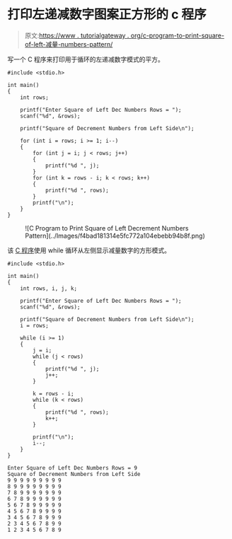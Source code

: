 # 打印左递减数字图案正方形的 c 程序

> 原文:[https://www . tutorialgateway . org/c-program-to-print-square-of-left-减量-numbers-pattern/](https://www.tutorialgateway.org/c-program-to-print-square-of-left-decrement-numbers-pattern/)

写一个 C 程序来打印用于循环的左递减数字模式的平方。

```
#include <stdio.h>

int main()
{
	int rows;

	printf("Enter Square of Left Dec Numbers Rows = ");
	scanf("%d", &rows);

	printf("Square of Decrement Numbers from Left Side\n");

	for (int i = rows; i >= 1; i--)
	{
		for (int j = i; j < rows; j++)
		{
			printf("%d ", j);
		}
		for (int k = rows - i; k < rows; k++)
		{
			printf("%d ", rows);
		}
		printf("\n");
	}
}
```

<figure class="wp-block-image size-large">![C Program to Print Square of Left Decrement Numbers Pattern](../Images/f4bad181314e5fc772a104ebebb94b8f.png)</figure>

该 [C 程序](https://www.tutorialgateway.org/c-programming-examples/)使用 while 循环从左侧显示减量数字的方形模式。

```
#include <stdio.h>

int main()
{
	int rows, i, j, k;

	printf("Enter Square of Left Dec Numbers Rows = ");
	scanf("%d", &rows);

	printf("Square of Decrement Numbers from Left Side\n");
	i = rows;

	while (i >= 1)
	{
		j = i;
		while (j < rows)
		{
			printf("%d ", j);
			j++;
		}

		k = rows - i;
		while (k < rows)
		{
			printf("%d ", rows);
			k++;
		}

		printf("\n");
		i--;
	}
}
```

```
Enter Square of Left Dec Numbers Rows = 9
Square of Decrement Numbers from Left Side
9 9 9 9 9 9 9 9 9 
8 9 9 9 9 9 9 9 9 
7 8 9 9 9 9 9 9 9 
6 7 8 9 9 9 9 9 9 
5 6 7 8 9 9 9 9 9 
4 5 6 7 8 9 9 9 9 
3 4 5 6 7 8 9 9 9 
2 3 4 5 6 7 8 9 9 
1 2 3 4 5 6 7 8 9 
```